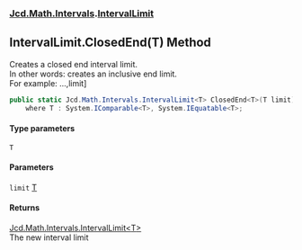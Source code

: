 ### [Jcd.Math.Intervals](Jcd.Math.Intervals.md 'Jcd.Math.Intervals').[IntervalLimit](Jcd.Math.Intervals.IntervalLimit.md 'Jcd.Math.Intervals.IntervalLimit')

## IntervalLimit.ClosedEnd<T>(T) Method

Creates a closed end interval limit.  
In other words: creates an inclusive end limit.    
For example: ...,limit]

```csharp
public static Jcd.Math.Intervals.IntervalLimit<T> ClosedEnd<T>(T limit)
    where T : System.IComparable<T>, System.IEquatable<T>;
```
#### Type parameters

<a name='Jcd.Math.Intervals.IntervalLimit.ClosedEnd_T_(T).T'></a>

`T`
#### Parameters

<a name='Jcd.Math.Intervals.IntervalLimit.ClosedEnd_T_(T).limit'></a>

`limit` [T](Jcd.Math.Intervals.IntervalLimit.ClosedEnd_T_(T).md#Jcd.Math.Intervals.IntervalLimit.ClosedEnd_T_(T).T 'Jcd.Math.Intervals.IntervalLimit.ClosedEnd<T>(T).T')

#### Returns
[Jcd.Math.Intervals.IntervalLimit&lt;](Jcd.Math.Intervals.IntervalLimit_T_.md 'Jcd.Math.Intervals.IntervalLimit<T>')[T](Jcd.Math.Intervals.IntervalLimit.ClosedEnd_T_(T).md#Jcd.Math.Intervals.IntervalLimit.ClosedEnd_T_(T).T 'Jcd.Math.Intervals.IntervalLimit.ClosedEnd<T>(T).T')[&gt;](Jcd.Math.Intervals.IntervalLimit_T_.md 'Jcd.Math.Intervals.IntervalLimit<T>')  
The new interval limit